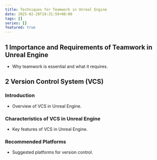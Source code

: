 ```yaml
---
title: Techniques for Teamwork in Unreal Engine
date: 2025-02-28T19:31:59+08:00
tags: []
series: []
featured: true
---
```


## 1 Importance and Requirements of Teamwork in Unreal Engine
- Why teamwork is essential and what it requires.

## 2 Version Control System (VCS)
### Introduction
- Overview of VCS in Unreal Engine.
### Characteristics of VCS in Unreal Engine
- Key features of VCS in Unreal Engine.
### Recommended Platforms
- Suggested platforms for version control.

